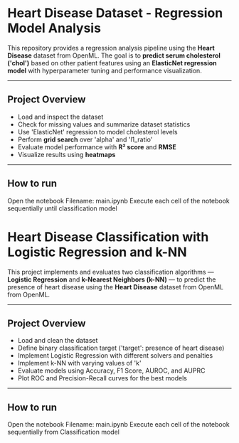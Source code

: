 # Heart Disease Dataset - Regression Model Analysis

This repository provides a regression analysis pipeline using the **Heart Disease** dataset from OpenML. The goal is to **predict serum cholesterol ('chol')** based on other patient features using an **ElasticNet regression model** with hyperparameter tuning and performance visualization.

---

## Project Overview

- Load and inspect the dataset
- Check for missing values and summarize dataset statistics
- Use 'ElasticNet' regression to model cholesterol levels
- Perform **grid search** over 'alpha' and 'l1_ratio'
- Evaluate model performance with **R² score** and **RMSE**
- Visualize results using **heatmaps**

---

## How to run
Open the notebook
Filename: main.ipynb
Execute each cell of the notebook sequentially until classification model

# Heart Disease Classification with Logistic Regression and k-NN

This project implements and evaluates two classification algorithms — **Logistic Regression** and **k-Nearest Neighbors (k-NN)** — to predict the presence of heart disease using the **Heart Disease** dataset from OpenML from OpenML.

---

## Project Overview

- Load and clean the dataset
- Define binary classification target ('target': presence of heart disease)
- Implement Logistic Regression with different solvers and penalties
- Implement k-NN with varying values of 'k'
- Evaluate models using Accuracy, F1 Score, AUROC, and AUPRC
- Plot ROC and Precision-Recall curves for the best models

---

## How to run
Open the notebook
Filename: main.ipynb
Execute each cell of the notebook sequentially from Classification model